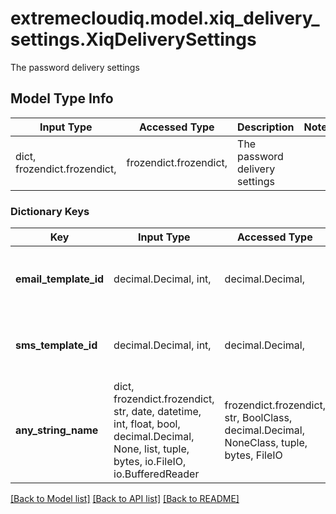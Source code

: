 # extremecloudiq.model.xiq_delivery_settings.XiqDeliverySettings

The password delivery settings

## Model Type Info
Input Type | Accessed Type | Description | Notes
------------ | ------------- | ------------- | -------------
dict, frozendict.frozendict,  | frozendict.frozendict,  | The password delivery settings | 

### Dictionary Keys
Key | Input Type | Accessed Type | Description | Notes
------------ | ------------- | ------------- | ------------- | -------------
**email_template_id** | decimal.Decimal, int,  | decimal.Decimal,  | The Email Template ID | [optional] value must be a 64 bit integer
**sms_template_id** | decimal.Decimal, int,  | decimal.Decimal,  | The SMS Template ID  | [optional] value must be a 64 bit integer
**any_string_name** | dict, frozendict.frozendict, str, date, datetime, int, float, bool, decimal.Decimal, None, list, tuple, bytes, io.FileIO, io.BufferedReader | frozendict.frozendict, str, BoolClass, decimal.Decimal, NoneClass, tuple, bytes, FileIO | any string name can be used but the value must be the correct type | [optional]

[[Back to Model list]](../../README.md#documentation-for-models) [[Back to API list]](../../README.md#documentation-for-api-endpoints) [[Back to README]](../../README.md)

